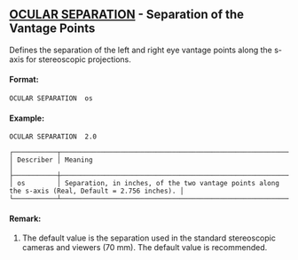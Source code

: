## [OCULAR SEPARATION](https://nexus.hexagon.com/documentationcenter/bundle/MSC_Nastran_2022.4/page/Nastran_Combined_Book/qrg/casecontrol4b/TOC.OCULAR.SEPARATION.xhtml) - Separation of the Vantage Points

Defines the separation of the left and right eye vantage points along the s-axis for stereoscopic projections.

#### Format:

```nastran
OCULAR SEPARATION  os
```

#### Example:

```nastran
OCULAR SEPARATION  2.0
```

```text
┌───────────┬───────────────────────────────────────────────────────────────────────────────────────────────────┐
│ Describer │ Meaning                                                                                           │
├───────────┼───────────────────────────────────────────────────────────────────────────────────────────────────┤
│ os        │ Separation, in inches, of the two vantage points along the s-axis (Real, Default = 2.756 inches). │
└───────────┴───────────────────────────────────────────────────────────────────────────────────────────────────┘
```

#### Remark:

1. The default value is the separation used in the standard stereoscopic cameras and viewers (70 mm). The default value is recommended.
